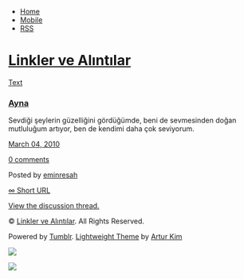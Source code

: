 -   [Home](/)
-   [Mobile](/mobile)
-   [RSS](http://eminresah.tumblr.com/rss)

[Linkler ve Alıntılar](/)
=========================

[Text](http://eminresah.tumblr.com/post/424934705/ayna)

### [Ayna](http://eminresah.tumblr.com/post/424934705/ayna)

Sevdiği şeylerin güzelliğini gördüğümde, beni de sevmesinden doğan
mutluluğum artıyor, ben de kendimi daha çok seviyorum.

[March 04, 2010](http://eminresah.tumblr.com/post/424934705/ayna)

[0
comments](http://eminresah.tumblr.com/post/424934705/ayna#disqus_thread)

Posted by [eminresah](http://eminresah.tumblr.com/)

[∞ Short URL](http://tmblr.co/ZWS1OyPK-qn)

[View the discussion thread.](http://erblog.disqus.com/?url=ref)

© [Linkler ve Alıntılar](/). All Rights Reserved.

Powered by [Tumblr](http://tumblr.com). [Lightweight
Theme](http://www.tumblr.com/theme/10820) by [Artur
Kim](http://arturkim.com)

![](https://px.srvcs.tumblr.com/impixu?T=1434918900&J=eyJ0eXBlIjoidXJsIiwidXJsIjoiaHR0cDpcL1wvZW1pbnJlc2FoLnR1bWJsci5jb21cL3Bvc3RcLzQyNDkzNDcwNVwvYXluYSIsInJlcXR5cGUiOjAsInJvdXRlIjoiXC9wb3N0XC86aWRcLzpzdW1tYXJ5Iiwibm9zY3JpcHQiOjF9&U=ALNBKBCBGB&K=79d2eafe9602fc1d2063fee889bc6e9bb9e1c0bf80f1004d250eacdd598f1210&R=)

![](https://px.srvcs.tumblr.com/impixu?T=1434918900&J=eyJ0eXBlIjoicG9zdCIsInVybCI6Imh0dHA6XC9cL2VtaW5yZXNhaC50dW1ibHIuY29tXC9wb3N0XC80MjQ5MzQ3MDVcL2F5bmEiLCJyZXF0eXBlIjowLCJyb3V0ZSI6IlwvcG9zdFwvOmlkXC86c3VtbWFyeSIsInBvc3RzIjpbeyJwb3N0aWQiOiI0MjQ5MzQ3MDUiLCJibG9naWQiOiIzNjQ4MDI4Iiwic291cmNlIjozM31dLCJub3NjcmlwdCI6MX0=&U=JIDDNAAFFO&K=242bba2763f1b06ef4c941bb404cbef07638d4aa42fbd14289179fabc6849c29&R=)

